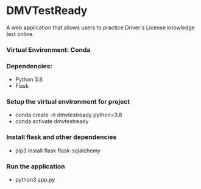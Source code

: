 # DMVTestReady

A web application that allows users to practice Driver's License knowledge test online.

### Virtual Environment: Conda

### Dependencies:

- Python 3.8
- Flask

### Setup the virtual environment for project

- conda create -n dmvtestready python=3.8
- conda activate dmvtestready

### Install flask and other dependencies

- pip3 install flask flask-sqlalchemy

### Run the application

- python3 app.py
